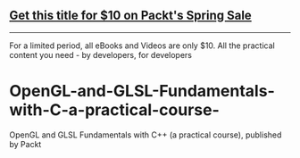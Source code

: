 ## [Get this title for $10 on Packt's Spring Sale](https://www.packt.com/V14087?utm_source=github&utm_medium=packt-github-repo&utm_campaign=spring_10_dollar_2022)
-----
For a limited period, all eBooks and Videos are only $10. All the practical content you need \- by developers, for developers

# OpenGL-and-GLSL-Fundamentals-with-C-a-practical-course-
OpenGL and GLSL Fundamentals with C++ (a practical course), published by Packt
